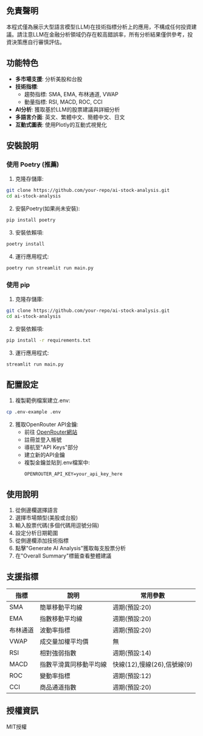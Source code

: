 ## 免責聲明

本程式僅為展示大型語言模型(LLM)在技術指標分析上的應用，不構成任何投資建議。請注意LLM在金融分析領域仍存在較高錯誤率，所有分析結果僅供參考，投資決策應自行審慎評估。

## 功能特色

- **多市場支援**: 分析美股和台股
- **技術指標**: 
  - 趨勢指標: SMA, EMA, 布林通道, VWAP
  - 動量指標: RSI, MACD, ROC, CCI
- **AI分析**: 獲取基於LLM的股票建議與詳細分析
- **多語言介面**: 英文、繁體中文、簡體中文、日文
- **互動式圖表**: 使用Plotly的互動式視覺化

## 安裝說明

### 使用 Poetry (推薦)

1. 克隆存儲庫:
```bash
git clone https://github.com/your-repo/ai-stock-analysis.git
cd ai-stock-analysis
```

2. 安裝Poetry(如果尚未安裝):
```bash
pip install poetry
```

3. 安裝依賴項:
```bash
poetry install
```

4. 運行應用程式:
```bash
poetry run streamlit run main.py
```

### 使用 pip

1. 克隆存儲庫:
```bash
git clone https://github.com/your-repo/ai-stock-analysis.git
cd ai-stock-analysis
```

2. 安裝依賴項:
```bash
pip install -r requirements.txt
```

3. 運行應用程式:
```bash
streamlit run main.py
```

## 配置設定

1. 複製範例檔案建立.env:
```bash
cp .env-example .env
```

2. 獲取OpenRouter API金鑰:
   - 前往 [OpenRouter網站](https://openrouter.ai/)
   - 註冊並登入帳號
   - 導航至"API Keys"部分
   - 建立新的API金鑰
   - 複製金鑰並貼到.env檔案中:
     ```
     OPENROUTER_API_KEY=your_api_key_here
     ```

## 使用說明

1. 從側邊欄選擇語言
2. 選擇市場類型(美股或台股)
3. 輸入股票代碼(多個代碼用逗號分隔)
4. 設定分析日期範圍
5. 從側邊欄添加技術指標
6. 點擊"Generate AI Analysis"獲取每支股票分析
7. 在"Overall Summary"標籤查看整體建議

## 支援指標

| 指標 | 說明 | 常用參數 |
|------|------|----------|
| SMA | 簡單移動平均線 | 週期(預設:20) |
| EMA | 指數移動平均線 | 週期(預設:20) |
| 布林通道 | 波動率指標 | 週期(預設:20) |
| VWAP | 成交量加權平均價 | 無 |
| RSI | 相對強弱指數 | 週期(預設:14) |
| MACD | 指數平滑異同移動平均線 | 快線(12),慢線(26),信號線(9) |
| ROC | 變動率指標 | 週期(預設:12) |
| CCI | 商品通道指數 | 週期(預設:20) |

## 授權資訊

MIT授權
